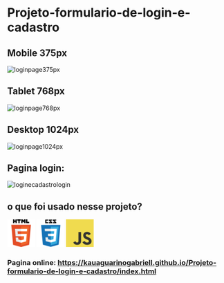 # Projeto-formulario-de-login-e-cadastro

## Mobile 375px<br>
![loginpage375px](https://github.com/Kauaguarinogabriell/Projeto-formulario-de-login-e-cadastro/assets/111528352/b2adf009-7fd5-4169-8e22-fb3a0a520501)



## Tablet 768px
![loginpage768px](https://github.com/Kauaguarinogabriell/Projeto-formulario-de-login-e-cadastro/assets/111528352/1db8b41a-2fe2-4a0e-b133-49f9c201f2da)



## Desktop 1024px
![loginpage1024px](https://github.com/Kauaguarinogabriell/Projeto-formulario-de-login-e-cadastro/assets/111528352/aeaf3eff-4dd9-482b-a3c3-99f0d39c0258)



## Pagina login:
![loginecadastrologin](https://github.com/Kauaguarinogabriell/Projeto-formulario-de-login-e-cadastro/assets/111528352/7f788bef-7e73-4a5f-811e-c92dc22a0394)

## o que foi usado nesse projeto?
<code><img height="64" src="https://raw.githubusercontent.com/github/explore/80688e429a7d4ef2fca1e82350fe8e3517d3494d/topics/html/html.png" alt="HTML5"/></code>
<code><img height="64" src="https://raw.githubusercontent.com/github/explore/80688e429a7d4ef2fca1e82350fe8e3517d3494d/topics/css/css.png" alt="CSS"/></code>
<code><img height="64" src="https://raw.githubusercontent.com/github/explore/80688e429a7d4ef2fca1e82350fe8e3517d3494d/topics/javascript/javascript.png" alt="Javascript"/></code>


### Pagina online: https://kauaguarinogabriell.github.io/Projeto-formulario-de-login-e-cadastro/index.html
